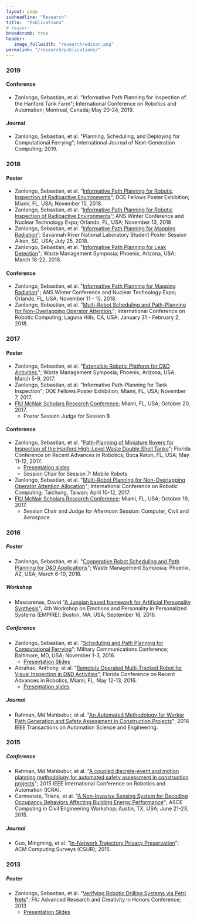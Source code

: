 ```yaml
---
layout: page
subheadline: "Research"
title:  "Publications"
# teaser:
breadcrumb: true
header:
   image_fullwidth: "research/edison.png"
permalink: "/research/publications/"
---
```


### 2019

#### Conference

- Zanlongo, Sebastian, et al. "Informative Path Planning for Inspection of the Hanford Tank Farm"; International Conference on Robotics and Automation; Montreal, Canada; May 20-24, 2019.

#### Journal

- Zanlongo, Sebastian, et al. "Planning, Scheduling, and Deploying for Computational Ferrying"; International Journal of Next-Generation Computing; 2019.

### 2018

#### Poster

- Zanlongo, Sebastian, et al. “[Informative Path Planning for Robotic Inspection of Radioactive Environments](https://drive.google.com/file/d/1NrLtOd91y3xABB4LiT5I1Begm7tZnDfK/view?usp=sharing)”; DOE Fellows Poster Exhibition; Miami, FL, USA; November 15, 2018.
- Zanlongo, Sebastian, et al. “[Informative Path Planning for Robotic Inspection of Radioactive Environments](https://drive.google.com/file/d/1NrLtOd91y3xABB4LiT5I1Begm7tZnDfK/view?usp=sharing)”; ANS Winter Conference and Nuclear Technology Expo; Orlando, FL, USA; November 13, 2018
- Zanlongo, Sebastian, et al. “[Informative Path Planning for Mapping Radiation](https://drive.google.com/file/d/1xH-Rgf-HKyjL4N_FmT-kdNc89JAj0QZC/view?usp=sharing)”; Savannah River National Laboratory Student Poster Session Aiken, SC, USA; July 25, 2018.
- Zanlongo, Sebastian, et al. "[Informative Path Planning for Leak Detection](https://drive.google.com/file/d/1Kzf6BTqk2qLigKel5kbYE2Q1B6Yjbulm/view?usp=sharing)"; Waste Management Symposia; Phoenix, Arizona, USA; March 18-22, 2018.

#### Conference

- Zanlongo, Sebastian, et al. "[Informative Path Planning for Mapping Radiation](http://answinter.org/wp-content/2018/data/pdfs/529-26860.pdf)"; ANS Winter Conference and Nuclear Technology Expo; Orlando, FL, USA; November 11 - 15, 2018.
- Zanlongo, Sebastian, et al. "[Multi-Robot Scheduling and Path-Planning for Non-Overlapping Operator Attention.](/research/projects/operator-scheduling/)"; International Conference on Robotic Computing; Laguna Hills, CA, USA; January 31 - February 2, 2018.

### 2017

#### Poster

- Zanlongo, Sebastian, et al. "[Extensible Robotic Platform for D&D Activities.](https://drive.google.com/file/d/0B7LrHOVVu2-DQ3FmRkhvYzN0VlE/view?usp=sharing)"; Waste Management Symposia; Phoenix, Arizona, USA; March 5-9, 2017.
- Zanlongo, Sebastian, et al. "Informative Path-Planning for Tank Inspection"; DOE Fellows Poster Exhibition; Miami, FL, USA; November 7, 2017.
- [FIU McNair Scholars Research Conference](http://mcnairconference.fiu.edu/); Miami, FL, USA; October 20, 2017.
  - Poster Session Judge for Session B

#### Conference

- Zanlongo, Sebastian, et al. "[Path-Planning of Miniature Rovers for Inspection of the Hanford High-Level Waste Double Shell Tanks](http://public.eng.fau.edu/design/fcrar2017/papers/Path-PlanningMiniatureRovers.pdf)"; Florida Conference on Recent Advances in Robotics; Boca Raton, FL, USA; May 11-12, 2017.
  - [Presentation slides](https://drive.google.com/file/d/0B7LrHOVVu2-DRlR6clZwb3RnM2M/view?usp=sharing)
  - Session Chair for Session 7: Mobile Robots
- Zanlongo, Sebastian, et al. "[Multi-Robot Planning for Non-Overlapping Operator Attention Allocation](/research/projects/operator-scheduling/)"; International Conference on Robotic Computing; Taichung, Taiwan; April 10-12, 2017.
- [FIU McNair Scholars Research Conference](http://mcnairconference.fiu.edu/); Miami, FL, USA; October 19, 2017.
  - Session Chair and Judge for Afternoon Session: Computer, Civil and Aerospace

### 2016

##### Poster

- Zanlongo, Sebastian, et al. "[Cooperative Robot Scheduling and Path Planning for D&D Applications](https://drive.google.com/file/d/0B7LrHOVVu2-Dd3hkUXNHc2xJV1k/view?usp=sharing)"; Waste Management Symposia; Phoenix, AZ, USA; March 6-10, 2016.

##### Workshop

- Mascarenas, David "[A Jungian based framework for Artificial Personality Synthesis](https://empire2016recsys.files.wordpress.com/2016/03/mascarenas_empire2016_slides.pdf)"; 4th Workshop on Emotions and Personality in Personalized Systems (EMPIRE); Boston, MA, USA; September 16, 2016.

##### Conference

- Zanlongo, Sebastian, et al. "[Scheduling and Path Planning for Computational Ferrying](http://ieeexplore.ieee.org/abstract/document/7795399/)"; Military Communications Conference; Baltimore, MD, USA; November 1-3, 2016.
  - [Presentation Slides](https://drive.google.com/file/d/0B7LrHOVVu2-DbHNRamJsVENmSTA/view?usp=sharing)
- Abrahao, Anthony, et al. “[Remotely Operated Multi-Tracked Robot for Visual Inspection in D&D Activities](http://www.eng.fiu.edu/mme/robotics/fcrar2016/FCRAR2016PROCEEDINGS.pdf#page=189)”; Florida Conference on Recent Advances in Robotics, Miami, FL, May 12-13, 2016.
  - [Presentation slides](https://drive.google.com/file/d/0B7LrHOVVu2-DV2tWQlhDY0lsY0E/view?usp=sharing)

##### Journal

- Rahman, Md Mahbubur, et al. "[An Automated Methodology for Worker Path Generation and Safety Assessment in Construction Projects](http://ieeexplore.ieee.org/abstract/document/7790844/)"; 2016 IEEE Transactions on Automation Science and Engineering.

### 2015

##### Conference

- Rahman, Md Mahbubur, et al. "[A coupled discrete-event and motion planning methodology for automated safety assessment in construction projects](http://ieeexplore.ieee.org/document/7139735/?arnumber=7139735)"; 2015 IEEE International Conference on Robotics and Automation (ICRA).
- Carmenate, Triana, et al. "[A Non-Invasive Sensing System for Decoding Occupancy Behaviors Affecting Building Energy Performance](http://ascelibrary.org/doi/pdf/10.1061/9780784479247.fm#page=8)"; ASCE Computing in Civil Engineering Workshop; Austin, TX, USA; June 21-23, 2015.

##### Journal

- Guo, Mingming, et al. "[In-Network Trajectory Privacy Preservation](https://dl.acm.org/citation.cfm?id=2818183)"; ACM Computing Surveys (CSUR); 2015.

### 2013

##### Poster

- Zanlongo, Sebastian, et al. "[Verifying Robotic Drilling Systems via Petri Nets](https://drive.google.com/file/d/0B7LrHOVVu2-Dbk16VkJqSXl2V28/view?usp=sharing)"; FIU Advanced Research and Creativity in Honors Conference; 2013
  - [Presentation Slides](https://drive.google.com/file/d/0B7LrHOVVu2-DeGRFdlR5SDVJZjA/view?usp=sharing)
